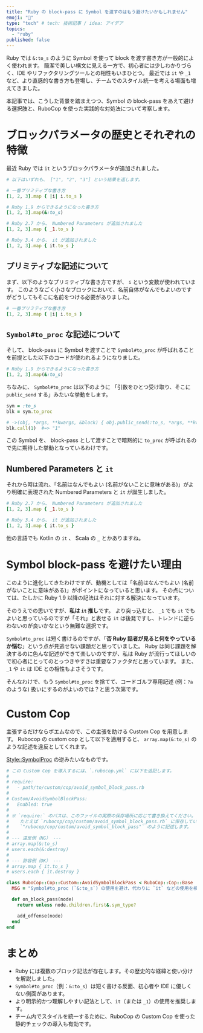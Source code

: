 ```yaml
---
title: "Ruby の block-pass に Symbol を渡すのはもう避けたいかもしれません"
emoji: "🐫"
type: "tech" # tech: 技術記事 / idea: アイデア
topics:
  - "ruby"
published: false
---
```


Ruby では `&:to_s` のように Symbol を使って block を渡す書き方が一般的によく使われます。
簡潔で美しい構文に見える一方で、初心者には少しわかりづらく、IDE やリファクタリングツールとの相性もいまひとつ。
最近では `it` や `_1` など、より直感的な書き方も登場し、チームでのスタイル統一を考える場面も増えてきました。

本記事では、こうした背景を踏まえつつ、Symbol の block-pass をあえて避ける選択肢と、RuboCop を使った実践的な対処法について考察します。

# ブロックパラメータの歴史とそれぞれの特徴

最近 Ruby では `it` というブロックパラメータが追加されました。

```ruby
# 以下はいずれも、 ["1", "2", "3"] という結果を返します。

# 一番プリミティブな書き方
[1, 2, 3].map { |i| i.to_s }

# Ruby 1.9 からできるようになった書き方
[1, 2, 3].map(&:to_s)

# Ruby 2.7 から、 Numbered Parameters が追加されました
[1, 2, 3].map { _1.to_s }

# Ruby 3.4 から、 it が追加されました
[1, 2, 3].map { it.to_s }
```

## プリミティブな記述について

まず、以下のようなプリミティブな書き方ですが、 `i` という変数が使われています。
このようなごく小さなブロックにおいて、名前自体がなんでもよいのですがどうしてもそこに名前をつける必要がありました。

```ruby
# 一番プリミティブな書き方
[1, 2, 3].map { |i| i.to_s }
```

## `Symbol#to_proc` な記述について

そして、 block-pass に Symbol を渡すことで `Symbol#to_proc` が呼ばれることを前提とした以下のコードが使われるようになりました。

```ruby
# Ruby 1.9 からできるようになった書き方
[1, 2, 3].map(&:to_s)
```

ちなみに、 `Symbol#to_proc` は以下のように
「引数をひとつ受け取り、そこに `public_send` する」みたいな挙動をします。

```ruby
sym = :to_s
blk = sym.to_proc

# ->(obj, *args, **kwargs, &block) { obj.public_send(:to_s, *args, **kwargs, &block) } みたいな挙動
blk.call(1)  #=> "1"
```

この Symbol を、 block-pass として渡すことで暗黙的に `to_proc` が呼ばれるので先に期待した挙動となっているわけです。

## Numbered Parameters と `it`

それから時は流れ、「名前はなんでもよい (名前がないことに意味がある)」がより明確に表現された Numbered Parameters と `it` が誕生しました。

```ruby
# Ruby 2.7 から、 Numbered Parameters が追加されました
[1, 2, 3].map { _1.to_s }

# Ruby 3.4 から、 it が追加されました
[1, 2, 3].map { it.to_s }
```

他の言語でも Kotlin の `it` 、 Scala の `_` とかありますね。

# Symbol block-pass を避けたい理由

このように進化してきたわけですが、動機としては「名前はなんでもよい (名前がないことに意味がある)」がポイントになっていると思います。
その点については、たしかに Ruby 1.9 以降の記法はそれに対する解決になっています。

そのうえでの思いですが、**私は `it` 推し**です。
より突っ込むと、 `_1` でも `it` でもよいと思っているのですが「それ」と表せる `it` は後発ですし、トレンドに逆らわないのが良いかなという無難な選択です。

`Symbol#to_proc` は短く書けるのですが、「**否 Ruby 話者が見ると何をやっているか悩む**」という点が見逃せない課題だと思っていました。
Ruby は同じ課題を解決するのに色んな記述ができて楽しいのですが、私は Ruby が流行ってほしいので初心者にとってのとっつきやすさは重要なファクタだと思っています。
また、`_1` や `it` は IDE との相性もよさそうです。

そんなわけで、もう `Symbol#to_proc` を捨てて、コードゴルフ専用記述 (例：`?a` のような) 扱いにするのがよいのでは？と思う次第です。

# Custom Cop

主張するだけならポエムなので、この主張を助ける Custom Cop を用意します。
Rubocop の custom cop として以下を適用すると、 `array.map(&:to_s)` のような記述を違反としてくれます。

[Style::SymbolProc](https://www.rubydoc.info/gems/rubocop/RuboCop/Cop/Style/SymbolProc) の逆みたいなものです。

```ruby
# この Custom Cop を導入するには、`.rubocop.yml` に以下を追記します。
#
# require:
#   - path/to/custom/cop/avoid_symbol_block_pass.rb
#
# Custom/AvoidSymbolBlockPass:
#   Enabled: true
#
# ※ `require:` のパスは、このファイルの実際の保存場所に応じて書き換えてください。
#    たとえば `rubocop/cop/custom/avoid_symbol_block_pass.rb` に保存している場合は、
#    `"rubocop/cop/custom/avoid_symbol_block_pass"` のように記述します。
#
# --- 違反例（NG） ---
# array.map(&:to_s)
# users.each(&:destroy)
#
# --- 許容例（OK） ---
# array.map { it.to_s }
# users.each { it.destroy }

class RuboCop::Cop::Custom::AvoidSymbolBlockPass < RuboCop::Cop::Base
  MSG = "Symbol#to_proc (`&:to_s`) の使用を避け、代わりに `it` などの使用を検討してください。"

  def on_block_pass(node)
    return unless node.children.first&.sym_type?

    add_offense(node)
  end
end
```

# まとめ

* Ruby には複数のブロック記法が存在します。その歴史的な経緯と使い分けを解説しました。
* `Symbol#to_proc`（例：`&:to_s`）は短く書ける反面、初心者や IDE に優しくない側面があります。
* より明示的かつ理解しやすい記法として、`it`（または `_1`）の使用を推奨します。
* チーム内でスタイルを統一するために、RuboCop の Custom Cop を使った静的チェックの導入も有効です。

